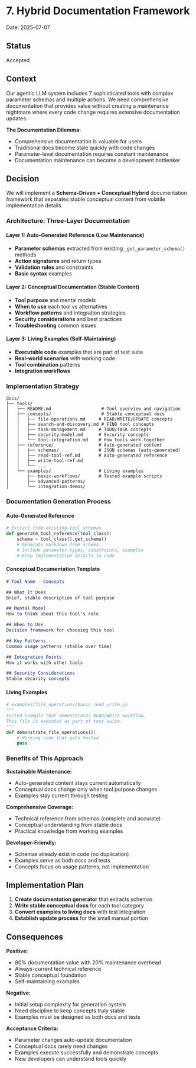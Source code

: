 # 7. Hybrid Documentation Framework

Date: 2025-07-07

## Status

Accepted

## Context

Our agentic LLM system includes 7 sophisticated tools with complex parameter schemas and multiple actions. We need comprehensive documentation that provides value without creating a maintenance nightmare where every code change requires extensive documentation updates.

**The Documentation Dilemma:**
- Comprehensive documentation is valuable for users
- Traditional docs become stale quickly with code changes
- Parameter-level documentation requires constant maintenance
- Documentation maintenance can become a development bottlenker

## Decision

We will implement a **Schema-Driven + Conceptual Hybrid** documentation framework that separates stable conceptual content from volatile implementation details.

### Architecture: Three-Layer Documentation

#### Layer 1: Auto-Generated Reference (Low Maintenance)
- **Parameter schemas** extracted from existing `_get_parameter_schema()` methods
- **Action signatures** and return types
- **Validation rules** and constraints
- **Basic syntax** examples

#### Layer 2: Conceptual Documentation (Stable Content)
- **Tool purpose** and mental models
- **When to use** each tool vs alternatives
- **Workflow patterns** and integration strategies
- **Security considerations** and best practices
- **Troubleshooting** common issues

#### Layer 3: Living Examples (Self-Maintaining)
- **Executable code** examples that are part of test suite
- **Real-world scenarios** with working code
- **Tool combination** patterns
- **Integration workflows**

### Implementation Strategy

```
docs/
├── tools/
│   ├── README.md                   # Tool overview and navigation
│   ├── concepts/                   # Stable conceptual docs
│   │   ├── file-operations.md     # READ/WRITE/UPDATE concepts
│   │   ├── search-and-discovery.md # FIND tool concepts
│   │   ├── task-management.md     # TODO/TASK concepts
│   │   ├── security-model.md      # Security concepts
│   │   └── tool-integration.md    # How tools work together
│   ├── reference/                 # Auto-generated content
│   │   ├── schemas/               # JSON schemas (auto-generated)
│   │   ├── read-tool-ref.md       # Auto-generated reference
│   │   ├── write-tool-ref.md
│   │   └── ...
│   └── examples/                  # Living examples
│       ├── basic-workflows/       # Tested example scripts
│       ├── advanced-patterns/
│       └── integration-demos/
```

### Documentation Generation Process

#### Auto-Generated Reference
```python
# Extract from existing tool schemas
def generate_tool_reference(tool_class):
    schema = tool_class().get_schema()
    # Generate markdown from schema
    # Include parameter types, constraints, examples
    # Keep implementation details in code
```

#### Conceptual Documentation Template
```markdown
# Tool Name - Concepts

## What It Does
Brief, stable description of tool purpose

## Mental Model
How to think about this tool's role

## When to Use
Decision framework for choosing this tool

## Key Patterns
Common usage patterns (stable over time)

## Integration Points
How it works with other tools

## Security Considerations
Stable security concepts
```

#### Living Examples
```python
# examples/file_operations/basic_read_write.py
"""
Tested example that demonstrates READ/WRITE workflow.
This file is executed as part of test suite.
"""
def demonstrate_file_operations():
    # Working code that gets tested
    pass
```

### Benefits of This Approach

**Sustainable Maintenance:**
- Auto-generated content stays current automatically
- Conceptual docs change only when tool purpose changes
- Examples stay current through testing

**Comprehensive Coverage:**
- Technical reference from schemas (complete and accurate)
- Conceptual understanding from stable docs
- Practical knowledge from working examples

**Developer-Friendly:**
- Schemas already exist in code (no duplication)
- Examples serve as both docs and tests
- Concepts focus on usage patterns, not implementation

## Implementation Plan

1. **Create documentation generator** that extracts schemas
2. **Write stable conceptual docs** for each tool category
3. **Convert examples to living docs** with test integration
4. **Establish update process** for the small manual portion

## Consequences

**Positive:**
- 80% documentation value with 20% maintenance overhead
- Always-current technical reference
- Stable conceptual foundation
- Self-maintaining examples

**Negative:**
- Initial setup complexity for generation system
- Need discipline to keep concepts truly stable
- Examples must be designed as both docs and tests

**Acceptance Criteria:**
- Parameter changes auto-update documentation
- Conceptual docs rarely need changes
- Examples execute successfully and demonstrate concepts
- New developers can understand tools quickly